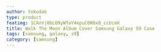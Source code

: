 ```yaml
---
author: tokodab
type: product
featimg: 1CAnVj8bLO9yWToY4epuC0N9x8_ccUcmX
title: Walk The Moon Album Cover Samsung Galaxy S9 Case
tags: [samsung, galaxy, s9]
category: [samsung]
---
```


